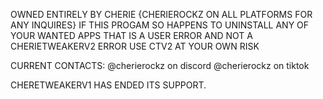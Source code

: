 OWNED ENTIRELY BY CHERIE {CHERIEROCKZ ON ALL PLATFORMS FOR ANY INQUIRES} IF THIS PROGAM SO HAPPENS TO UNINSTALL ANY OF YOUR WANTED APPS THAT IS A USER ERROR AND NOT A CHERIETWEAKERV2 ERROR USE CTV2 AT YOUR OWN RISK

CURRENT CONTACTS: @cherierockz on discord @cherierockz on tiktok

CHERETWEAKERV1 HAS ENDED ITS SUPPORT.

